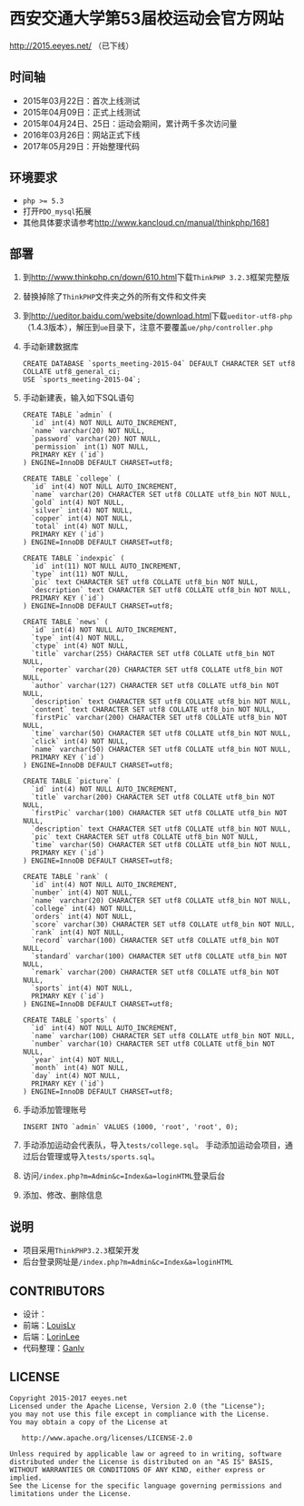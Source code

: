 # 西安交通大学第53届校运动会官方网站

<http://2015.eeyes.net/> （已下线）

## 时间轴

* 2015年03月22日：首次上线测试
* 2015年04月09日：正式上线测试
* 2015年04月24日、25日：运动会期间，累计两千多次访问量
* 2016年03月26日：网站正式下线
* 2017年05月29日：开始整理代码

## 环境要求

* `php >= 5.3`
* 打开`PDO_mysql`拓展
* 其他具体要求请参考<http://www.kancloud.cn/manual/thinkphp/1681>

## 部署

1. 到<http://www.thinkphp.cn/down/610.html>下载`ThinkPHP 3.2.3`框架完整版

2. 替换掉除了`ThinkPHP`文件夹之外的所有文件和文件夹

3. 到<http://ueditor.baidu.com/website/download.html>下载`ueditor-utf8-php`（1.4.3版本），解压到`ue`目录下，注意不要覆盖`ue/php/controller.php`

4. 手动新建数据库
    ```mysql
    CREATE DATABASE `sports_meeting-2015-04` DEFAULT CHARACTER SET utf8 COLLATE utf8_general_ci;
    USE `sports_meeting-2015-04`;
    ```

5. 手动新建表，输入如下SQL语句
    ```mysql
    CREATE TABLE `admin` (
      `id` int(4) NOT NULL AUTO_INCREMENT,
      `name` varchar(20) NOT NULL,
      `password` varchar(20) NOT NULL,
      `permission` int(1) NOT NULL,
      PRIMARY KEY (`id`)
    ) ENGINE=InnoDB DEFAULT CHARSET=utf8;

    CREATE TABLE `college` (
      `id` int(4) NOT NULL AUTO_INCREMENT,
      `name` varchar(20) CHARACTER SET utf8 COLLATE utf8_bin NOT NULL,
      `gold` int(4) NOT NULL,
      `silver` int(4) NOT NULL,
      `copper` int(4) NOT NULL,
      `total` int(4) NOT NULL,
      PRIMARY KEY (`id`)
    ) ENGINE=InnoDB DEFAULT CHARSET=utf8;

    CREATE TABLE `indexpic` (
      `id` int(11) NOT NULL AUTO_INCREMENT,
      `type` int(11) NOT NULL,
      `pic` text CHARACTER SET utf8 COLLATE utf8_bin NOT NULL,
      `description` text CHARACTER SET utf8 COLLATE utf8_bin NOT NULL,
      PRIMARY KEY (`id`)
    ) ENGINE=InnoDB DEFAULT CHARSET=utf8;

    CREATE TABLE `news` (
      `id` int(4) NOT NULL AUTO_INCREMENT,
      `type` int(4) NOT NULL,
      `ctype` int(4) NOT NULL,
      `title` varchar(255) CHARACTER SET utf8 COLLATE utf8_bin NOT NULL,
      `reporter` varchar(20) CHARACTER SET utf8 COLLATE utf8_bin NOT NULL,
      `author` varchar(127) CHARACTER SET utf8 COLLATE utf8_bin NOT NULL,
      `description` text CHARACTER SET utf8 COLLATE utf8_bin NOT NULL,
      `content` text CHARACTER SET utf8 COLLATE utf8_bin NOT NULL,
      `firstPic` varchar(200) CHARACTER SET utf8 COLLATE utf8_bin NOT NULL,
      `time` varchar(50) CHARACTER SET utf8 COLLATE utf8_bin NOT NULL,
      `click` int(4) NOT NULL,
      `name` varchar(50) CHARACTER SET utf8 COLLATE utf8_bin NOT NULL,
      PRIMARY KEY (`id`)
    ) ENGINE=InnoDB DEFAULT CHARSET=utf8;

    CREATE TABLE `picture` (
      `id` int(4) NOT NULL AUTO_INCREMENT,
      `title` varchar(200) CHARACTER SET utf8 COLLATE utf8_bin NOT NULL,
      `firstPic` varchar(100) CHARACTER SET utf8 COLLATE utf8_bin NOT NULL,
      `description` text CHARACTER SET utf8 COLLATE utf8_bin NOT NULL,
      `pic` text CHARACTER SET utf8 COLLATE utf8_bin NOT NULL,
      `time` varchar(50) CHARACTER SET utf8 COLLATE utf8_bin NOT NULL,
      PRIMARY KEY (`id`)
    ) ENGINE=InnoDB DEFAULT CHARSET=utf8;

    CREATE TABLE `rank` (
      `id` int(4) NOT NULL AUTO_INCREMENT,
      `number` int(4) NOT NULL,
      `name` varchar(20) CHARACTER SET utf8 COLLATE utf8_bin NOT NULL,
      `college` int(4) NOT NULL,
      `orders` int(4) NOT NULL,
      `score` varchar(30) CHARACTER SET utf8 COLLATE utf8_bin NOT NULL,
      `rank` int(4) NOT NULL,
      `record` varchar(100) CHARACTER SET utf8 COLLATE utf8_bin NOT NULL,
      `standard` varchar(100) CHARACTER SET utf8 COLLATE utf8_bin NOT NULL,
      `remark` varchar(200) CHARACTER SET utf8 COLLATE utf8_bin NOT NULL,
      `sports` int(4) NOT NULL,
      PRIMARY KEY (`id`)
    ) ENGINE=InnoDB DEFAULT CHARSET=utf8;

    CREATE TABLE `sports` (
      `id` int(4) NOT NULL AUTO_INCREMENT,
      `name` varchar(100) CHARACTER SET utf8 COLLATE utf8_bin NOT NULL,
      `number` varchar(10) CHARACTER SET utf8 COLLATE utf8_bin NOT NULL,
      `year` int(4) NOT NULL,
      `month` int(4) NOT NULL,
      `day` int(4) NOT NULL,
      PRIMARY KEY (`id`)
    ) ENGINE=InnoDB DEFAULT CHARSET=utf8;
    ```

6. 手动添加管理账号
    ```mysql
    INSERT INTO `admin` VALUES (1000, 'root', 'root', 0);
    ```

6. 手动添加运动会代表队，导入`tests/college.sql`。
    手动添加运动会项目，通过后台管理或导入`tests/sports.sql`。
    
7. 访问`/index.php?m=Admin&c=Index&a=loginHTML`登录后台

8. 添加、修改、删除信息

## 说明

* 项目采用`ThinkPHP3.2.3`框架开发
* 后台登录网址是`/index.php?m=Admin&c=Index&a=loginHTML`

## CONTRIBUTORS

* 设计：
* 前端：[LouisLv](https://github.com/ensorrow)
* 后端：[LorinLee](https://github.com/lorinlee)
* 代码整理：[Ganlv](https://github.com/ganlvtech)

## LICENSE

    Copyright 2015-2017 eeyes.net
    Licensed under the Apache License, Version 2.0 (the "License");
    you may not use this file except in compliance with the License.
    You may obtain a copy of the License at
    
       http://www.apache.org/licenses/LICENSE-2.0
    
    Unless required by applicable law or agreed to in writing, software
    distributed under the License is distributed on an "AS IS" BASIS,
    WITHOUT WARRANTIES OR CONDITIONS OF ANY KIND, either express or implied.
    See the License for the specific language governing permissions and
    limitations under the License.

